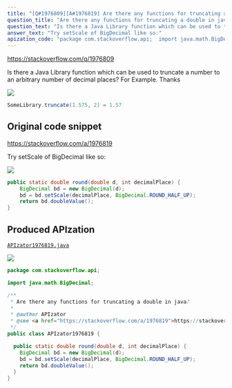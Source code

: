 ```yaml
---
title: "[Q#1976809][A#1976819] Are there any functions for truncating a double in java?"
question_title: "Are there any functions for truncating a double in java?"
question_text: "Is there a Java Library function which can be used to truncate a number to an arbitrary number of decimal places? For Example. Thanks"
answer_text: "Try setScale of BigDecimal like so:"
apization_code: "package com.stackoverflow.api;  import java.math.BigDecimal;  /**  * Are there any functions for truncating a double in java?  *  * @author APIzator  * @see <a href=\"https://stackoverflow.com/a/1976819\">https://stackoverflow.com/a/1976819</a>  */ public class APIzator1976819 {    public static double round(double d, int decimalPlace) {     BigDecimal bd = new BigDecimal(d);     bd = bd.setScale(decimalPlace, BigDecimal.ROUND_HALF_UP);     return bd.doubleValue();   } }"
---
```


https://stackoverflow.com/q/1976809

Is there a Java Library function which can be used to truncate a number to an arbitrary number of decimal places?
For Example.
Thanks


<div class="code-logo"><img src="/stackoverflow.png" /></div>

```java
SomeLibrary.truncate(1.575, 2) = 1.57
```


## Original code snippet

https://stackoverflow.com/a/1976819

Try setScale of BigDecimal like so:

<div class="code-logo"><img src="/stackoverflow.png" /></div>

```java
public static double round(double d, int decimalPlace) {
    BigDecimal bd = new BigDecimal(d);
    bd = bd.setScale(decimalPlace, BigDecimal.ROUND_HALF_UP);
    return bd.doubleValue();
}
```

## Produced APIzation

[`APIzator1976819.java`](https://github.com/pasqualesalza/apization/raw/main/data/search/APIzator1976819.java)

<div class="code-logo"><img src="/apizator.png" /></div>

```java
package com.stackoverflow.api;

import java.math.BigDecimal;

/**
 * Are there any functions for truncating a double in java?
 *
 * @author APIzator
 * @see <a href="https://stackoverflow.com/a/1976819">https://stackoverflow.com/a/1976819</a>
 */
public class APIzator1976819 {

  public static double round(double d, int decimalPlace) {
    BigDecimal bd = new BigDecimal(d);
    bd = bd.setScale(decimalPlace, BigDecimal.ROUND_HALF_UP);
    return bd.doubleValue();
  }
}

```